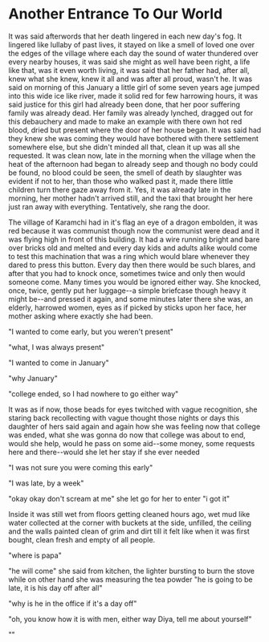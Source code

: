 # Another Entrance To Our World 



It was said afterwords that her death lingered in each new day's fog. It lingered like lullaby of past lives, it stayed on like a smell of loved one over the edges of the village where each day the sound of water thundered over every nearby houses, it was said she might as well have been right, a life like that, was it even worth living, it was said that her father had, after all, knew what she knew, knew it all and was after all proud, wasn't he. It was said on morning of this January a little girl of some seven years age jumped into this wide ice like river, made it solid red for few harrowing hours, it was said justice for this girl had already been done, that her poor suffering family was already dead. Her family was already lynched, dragged out for this debauchery and made to make an example with there own hot red blood, dried but present where the door of her house began. It was said had they knew she was coming they would have bothered with there settlement somewhere else, but she didn't minded all that, clean it up was all she requested. It was clean now, late in the morning when the village when the heat of the afternoon had began to already seep and though no body could be found, no blood could be seen, the smell of death by slaughter was evident if not to her, than those who walked past it, made there little children turn there gaze away from it. Yes, it was already late in the morning, her mother hadn't arrived still, and the taxi that brought her here just ran away with everything. Tentatively, she rang the door. 

The village of Karamchi had in it's flag an eye of a dragon embolden, it was red because it was communist though now the communist were dead and it was flying high in front of this building. It had a wire running bright and bare over bricks old and melted and every day kids and adults alike would come to test this machination that was a ring which would blare whenever they dared to press this button. Every day then there would be such blares, and after that you had to knock once, sometimes twice and only then would someone come. Many times you would be ignored either way. She knocked, once, twice, gently put her luggage--a simple briefcase though heavy it might be--and pressed it again, and some minutes later there she was, an elderly, harrowed women, eyes as if picked by sticks upon her face, her mother asking where exactly she had been. 

"I wanted to come early, but you weren't present"

"what, I was always present"

"I wanted to come in January"

"why January"

"college ended, so I had nowhere to go either way"

It was as if now, those beads for eyes twitched with vague recognition, she staring back recollecting with vague thought those nights or days this daughter of hers said again and again how she was feeling now that college was ended, what she was gonna do now that college was about to end, would she help, would he pass on some aid--some money, some requests here and there--would she let her stay if she ever needed 

"I was not sure you were coming this early"

"I was late, by a week"

"okay okay don't scream at me" she let go for her to enter "i got it"

Inside it was still wet from floors getting cleaned hours ago, wet mud like water collected at the corner with buckets at the side, unfilled, the ceiling and the walls painted clean of grim and dirt till it felt like when it was first bought, clean fresh and empty of all people. 

"where is papa"

"he will come" she said from kitchen, the lighter bursting to burn the stove while on other hand she was measuring the tea powder "he is going to be late, it is his day off after all"

"why is he in the office if it's a day off"

"oh, you know how it is with men, either way Diya, tell me about yourself"

"" 